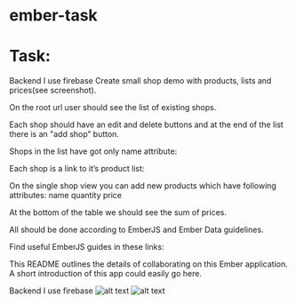 # ember-task

# Task: 

Backend I use firebase 
Create small shop demo with products, lists and prices(see screenshot).

On the root url user should see the list of existing shops. 

Each shop should have an edit and delete buttons and at the end of the list there is an "add shop” button. 

Shops in the list have got only name attribute:


Each shop is a link to it’s product list:

On the single shop view you can add new products which have following attributes:
   name
   quantity
   price

At the bottom of the table we should see the sum of prices.

All should be done according to EmberJS and Ember Data guidelines.

Find useful EmberJS guides in these links:

This README outlines the details of collaborating on this Ember application.
A short introduction of this app could easily go here.

 Backend I  use firebase 
![alt text](https://preview.ibb.co/faNPhS/Ash2.jpg)
![alt text](https://preview.ibb.co/ip7PhS/Ash_3.jpg)
